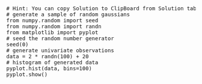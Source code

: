 <pre class="file" data-target="clipboard">
# Hint: You can copy Solution to ClipBoard from Solution tab in Step 4
# generate a sample of random gaussians
from numpy.random import seed
from numpy.random import randn
from matplotlib import pyplot
# seed the random number generator
seed(0)
# generate univariate observations
data = 2 * randn(100) + 20
# histogram of generated data
pyplot.hist(data, bins=100)
pyplot.show()
</pre>

